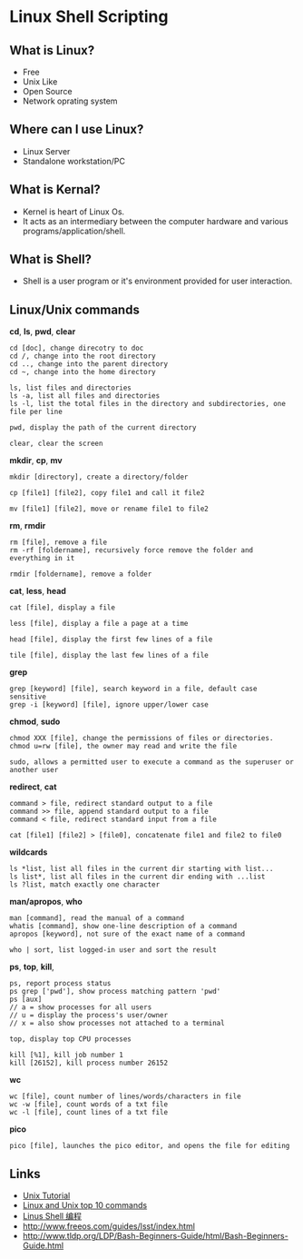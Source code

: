 # Linux Shell Scripting

## What is Linux?
- Free
- Unix Like
- Open Source
- Network oprating system

## Where can I use Linux?
- Linux Server
- Standalone workstation/PC

## What is Kernal?
- Kernel is heart of Linux Os.
- It acts as an intermediary between the computer hardware and various programs/application/shell.

## What is Shell?
- Shell is a user program or it's environment provided for user interaction.

## Linux/Unix commands

**cd**, **ls**, **pwd**, **clear**

```
cd [doc], change direcotry to doc
cd /, change into the root directory
cd .., change into the parent directory
cd ~, change into the home directory

ls, list files and directories
ls -a, list all files and directories
ls -l, list the total files in the directory and subdirectories, one file per line

pwd, display the path of the current directory

clear, clear the screen
```

**mkdir**, **cp**, **mv**

```
mkdir [directory], create a directory/folder

cp [file1] [file2], copy file1 and call it file2

mv [file1] [file2], move or rename file1 to file2
```

**rm**, **rmdir**

```
rm [file], remove a file
rm -rf [foldername], recursively force remove the folder and everything in it

rmdir [foldername], remove a folder
```

**cat**, **less**, **head**

```
cat [file], display a file

less [file], display a file a page at a time

head [file], display the first few lines of a file

tile [file], display the last few lines of a file
```

**grep**

```
grep [keyword] [file], search keyword in a file, default case sensitive
grep -i [keyword] [file], ignore upper/lower case
```

**chmod**, **sudo**

```
chmod XXX [file], change the permissions of files or directories.
chmod u=rw [file], the owner may read and write the file

sudo, allows a permitted user to execute a command as the superuser or another user
```

**redirect**, **cat**

```
command > file, redirect standard output to a file
command >> file, append standard output to a file
command < file, redirect standard input from a file

cat [file1] [file2] > [file0], concatenate file1 and file2 to file0
```

**wildcards**

```
ls *list, list all files in the current dir starting with list...
ls list*, list all files in the current dir ending with ...list
ls ?list, match exactly one character
```

**man/apropos**, **who**

```
man [command], read the manual of a command
whatis [command], show one-line description of a command
apropos [keyword], not sure of the exact name of a command

who | sort, list logged-in user and sort the result
```

**ps**, **top**, **kill**, 

```
ps, report process status
ps grep ['pwd'], show process matching pattern 'pwd'
ps [aux]
// a = show processes for all users
// u = display the process's user/owner
// x = also show processes not attached to a terminal

top, display top CPU processes

kill [%1], kill job number 1
kill [26152], kill process number 26152
```

**wc**
```
wc [file], count number of lines/words/characters in file
wc -w [file], count words of a txt file
wc -l [file], count lines of a txt file
```

**pico**
```
pico [file], launches the pico editor, and opens the file for editing
```

## Links
- [Unix Tutorial](http://www.ee.surrey.ac.uk/Teaching/Unix/)
- [Linux and Unix top 10 commands](http://www.computerhope.com/unixtop1.htm)
- [Linus Shell 编程](http://www.cnblogs.com/xuqiang/archive/2011/04/27/2031034.html)
- <http://www.freeos.com/guides/lsst/index.html>
- <http://www.tldp.org/LDP/Bash-Beginners-Guide/html/Bash-Beginners-Guide.html>
